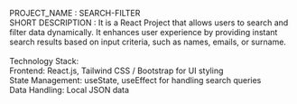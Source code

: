 PROJECT_NAME : SEARCH-FILTER
<BR>
SHORT DESCRIPTION : It is a React Project that allows users to search and filter data dynamically. It enhances user experience by providing instant search results based on input criteria, such as names, emails, or surname.
<BR>
<BR>
Technology Stack:
<br>
Frontend: React.js, Tailwind CSS / Bootstrap for UI styling
<br>
State Management: useState, useEffect for handling search queries
<br>
Data Handling: Local JSON data
<br>


